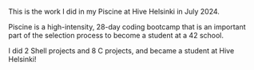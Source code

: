 This is the work I did in my Piscine at Hive Helsinki in July 2024.

Piscine is a high-intensity, 28-day coding bootcamp that is an important part of the selection process to become a student at a 42 school.

I did 2 Shell projects and 8 C projects, and became a student at Hive Helsinki!

